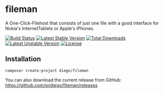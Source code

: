 # fileman
A One-Click-Filehost that consists of just one file with a good interface for Nokia's InternetTablets or Apple's iPhones.

[![Build Status](http://phpci.geeq.de/build-status/image/1?branch=master)](http://phpci.geeq.de/build-status/view/1?branch=master) [![Latest Stable Version](https://poser.pugx.org/diego/fileman/v/stable.svg)](https://packagist.org/packages/diego/fileman) [![Total Downloads](https://poser.pugx.org/diego/fileman/downloads.svg)](https://packagist.org/packages/diego/fileman) [![Latest Unstable Version](https://poser.pugx.org/diego/fileman/v/unstable.svg)](https://packagist.org/packages/diego/fileman) [![License](https://poser.pugx.org/diego/fileman/license.svg)](https://packagist.org/packages/diego/fileman)

Installation
------
```
composer create-project diego/fileman
```

You can also download the current release from GitHub: https://github.com/sirdiego/fileman/releases
